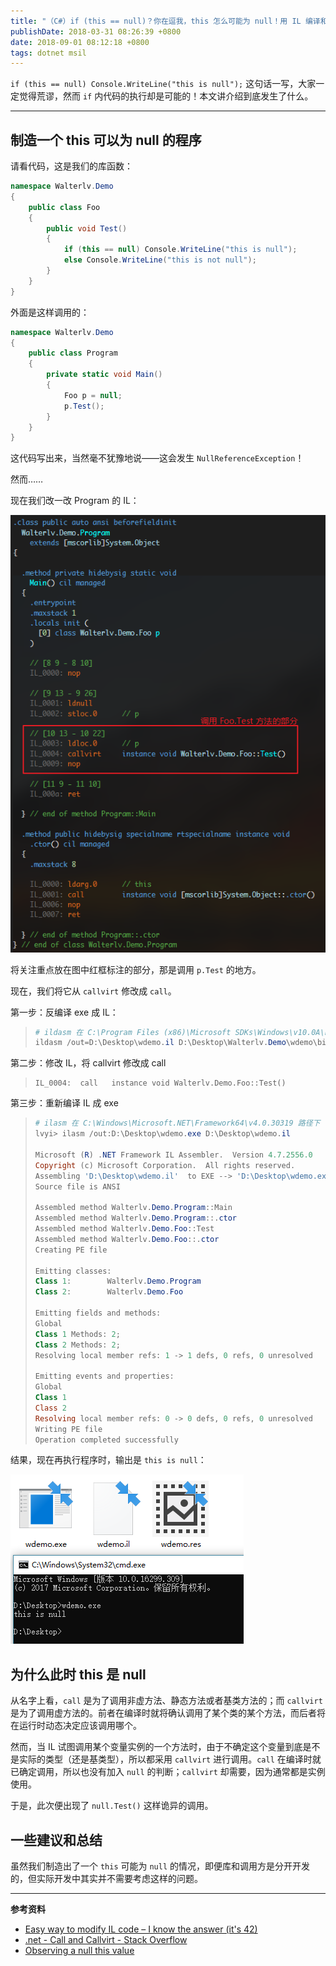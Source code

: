 ```yaml
---
title: "（C#）if (this == null)？你在逗我，this 怎么可能为 null！用 IL 编译和反编译看穿一切"
publishDate: 2018-03-31 08:26:39 +0800
date: 2018-09-01 08:12:18 +0800
tags: dotnet msil
---
```


`if (this == null) Console.WriteLine("this is null");` 这句话一写，大家一定觉得荒谬，然而 `if` 内代码的执行却是可能的！本文讲介绍到底发生了什么。

---

<div id="toc"></div>

## 制造一个 this 可以为 null 的程序

请看代码，这是我们的库函数：

```csharp
namespace Walterlv.Demo
{
    public class Foo
    {
        public void Test()
        {
            if (this == null) Console.WriteLine("this is null");
            else Console.WriteLine("this is not null");
        }
    }
}
```

外面是这样调用的：

```csharp
namespace Walterlv.Demo
{
    public class Program
    {
        private static void Main()
        {
            Foo p = null;
            p.Test();
        }
    }
}
```

这代码写出来，当然毫不犹豫地说——这会发生 `NullReferenceException`！

然而……

现在我们改一改 Program 的 IL：

![Foo.Test](/static/posts/2018-03-31-07-47-18.png)

将关注重点放在图中红框标注的部分，那是调用 `p.Test` 的地方。

现在，我们将它从 `callvirt` 修改成 `call`。

第一步：反编译 exe 成 IL：

> ```powershell
> # ildasm 在 C:\Program Files (x86)\Microsoft SDKs\Windows\v10.0A\bin\NETFX 4.7.1 Tools\x64 路径下
> ildasm /out=D:\Desktop\wdemo.il D:\Desktop\Walterlv.Demo\wdemo\bin\Debug\wdemo.exe
> ```

第二步：修改 IL，将 callvirt 修改成 call

> ```
> IL_0004:  call   instance void Walterlv.Demo.Foo::Test()
> ```

第三步：重新编译 IL 成 exe

> ```powershell
> # ilasm 在 C:\Windows\Microsoft.NET\Framework64\v4.0.30319 路径下
> lvyi> ilasm /out:D:\Desktop\wdemo.exe D:\Desktop\wdemo.il
> 
> Microsoft (R) .NET Framework IL Assembler.  Version 4.7.2556.0
> Copyright (c) Microsoft Corporation.  All rights reserved.
> Assembling 'D:\Desktop\wdemo.il'  to EXE --> 'D:\Desktop\wdemo.exe'
> Source file is ANSI
> 
> Assembled method Walterlv.Demo.Program::Main
> Assembled method Walterlv.Demo.Program::.ctor
> Assembled method Walterlv.Demo.Foo::Test
> Assembled method Walterlv.Demo.Foo::.ctor
> Creating PE file
> 
> Emitting classes:
> Class 1:        Walterlv.Demo.Program
> Class 2:        Walterlv.Demo.Foo
> 
> Emitting fields and methods:
> Global
> Class 1 Methods: 2;
> Class 2 Methods: 2;
> Resolving local member refs: 1 -> 1 defs, 0 refs, 0 unresolved
> 
> Emitting events and properties:
> Global
> Class 1
> Class 2
> Resolving local member refs: 0 -> 0 defs, 0 refs, 0 unresolved
> Writing PE file
> Operation completed successfully
> ```

结果，现在再执行程序时，输出是 `this is null`：

![this is null](/static/posts/2018-03-31-08-10-52.png)

## 为什么此时 this 是 null

从名字上看，`call` 是为了调用非虚方法、静态方法或者基类方法的；而 `callvirt` 是为了调用虚方法的。前者在编译时就将确认调用了某个类的某个方法，而后者将在运行时动态决定应该调用哪个。

然而，当 IL 试图调用某个变量实例的一个方法时，由于不确定这个变量到底是不是实际的类型（还是基类型），所以都采用 `callvirt` 进行调用。`call` 在编译时就已确定调用，所以也没有加入 `null` 的判断；`callvirt` 却需要，因为通常都是实例使用。

于是，此次便出现了 `null.Test()` 这样诡异的调用。

## 一些建议和总结

虽然我们制造出了一个 `this` 可能为 `null` 的情况，即便库和调用方是分开开发的，但实际开发中其实并不需要考虑这样的问题。

---

**参考资料**

- [Easy way to modify IL code – I know the answer (it's 42)](https://blogs.msdn.microsoft.com/abhinaba/2007/07/26/easy-way-to-modify-il-code/)
- [.net - Call and Callvirt - Stack Overflow](https://stackoverflow.com/a/193952/6233938)
- [Observing a null this value](http://blog.paranoidcoding.com/2015/03/11/observing-a-null-this.html)
<!-- - [用CIL写程序:从“call vs callvirt”看方法调用 - 陈嘉栋 - 博客园](http://www.cnblogs.com/murongxiaopifu/p/4298167.html) -->
